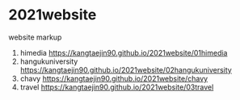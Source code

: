 # 2021website
website markup
1. himedia https://kangtaejin90.github.io/2021website/01himedia
2. hangukuniversity https://kangtaejin90.github.io/2021website/02hangukuniversity
3. chavy https://kangtaejin90.github.io/2021website/chavy
4. travel https://kangtaejin90.github.io/2021website/03travel
